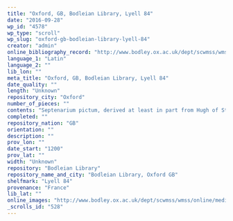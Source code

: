 ```yaml
---
title: "Oxford, GB, Bodleian Library, Lyell 84"
date: "2016-09-28"
wp_id: "4578"
wp_type: "scroll"
wp_slug: "oxford-gb-bodleian-library-lyell-84"
creator: "admin"
online_bibliography_record: "http://www.bodley.ox.ac.uk/dept/scwmss/wmss/online/medieval/lyell/lyell.html"
language_1: "Latin"
language_2: ""
lib_lon: ""
meta_title: "Oxford, GB, Bodleian Library, Lyell 84"
date_quality: ""
length: "Unknown"
repository_city: "Oxford"
number_of_pieces: ""
contents: "Septenarium pictum, derived at least in part from Hugh of St. Victor, De quinque septenis."
completed: ""
repository_nation: "GB"
orientation: ""
description: ""
prov_lon: ""
date_start: "1200"
prov_lat: ""
width: "Unknown"
repository: "Bodleian Library"
repository_name_and_city: "Bodleian Library, Oxford GB"
shelfmark: "Lyell 84"
provenance: "France"
lib_lat: ""
online_images: "http://www.bodley.ox.ac.uk/dept/scwmss/wmss/online/medieval/lyell/images/00843518.jpg"
_scrolls_id: "528"
---
```



